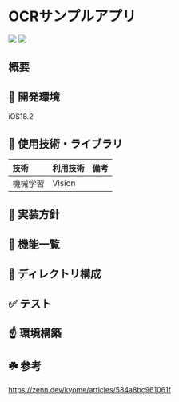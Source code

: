 # OCRサンプルアプリ

![](https://img.shields.io/badge/Swift-6.x-EB7243)
![](https://img.shields.io/badge/Xcode-16.2-61DAFB)

## 概要

## 🔧 開発環境

iOS18.2

## 🧩 使用技術・ライブラリ

| 技術 | 利用技術 | 備考 |
| :--- | --- | --- |
| 機械学習 | Vision |  |

## 🍴 実装方針

## 🚀 機能一覧

## 📁 ディレクトリ構成

## ✅ テスト

## ☝️ 環境構築

## ☘️ 参考

https://zenn.dev/kyome/articles/584a8bc961061f